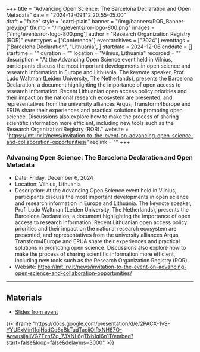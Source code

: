 +++
title = "Advancing Open Science: The Barcelona Declaration and Open Metadata" 
date = "2024-12-09T12:20:55-05:00"  
draft = "false" 
style = "card-plain" 
banner = "/img/banners/ROR_Banner-grey.jpg" 
thumb = "/img/events/ror-logo-800.png" 
images = ['/img/events/ror-logo-800.png']
author = "Research Organization Registry (ROR)" 
eventtypes = ["Conference"]
eventarchives = ["2024"]
eventtags = ["Barcelona Declaration", "Lithuania", ]
startdate = 2024-12-06
enddate = []
starttime = ""
duration = ""
location = "Vilnius, Lithuania"
recorded = ""
description = "At the Advancing Open Science event held in Vilnius, participants discuss the most important developments in open science and research information in Europe and Lithuania. The keynote speaker, Prof. Ludo Waltman (Leiden University, The Netherlands), presents the Barcelona Declaration, a document highlighting the importance of open access to research information. Recent Lithuanian open access policy priorities and their impact on the national research ecosystem are presented, and representatives from the university alliances Arqus, Transform4Europe and ERUA share their experiences and practical solutions in promoting open science. Discussions also explore how to make the process of sharing scientific information more efficient, including new tools such as the Research Organization Registry (ROR)."
website = "https://lmt.lrv.lt/news/invitation-to-the-event-on-advancing-open-science-and-collaboration-opportunities/"
reglink = ""
+++


### Advancing Open Science: The Barcelona Declaration and Open Metadata
- Date: Friday, December 6, 2024
- Location: Vilnius, Lithuania
- Description: At the Advancing Open Science event held in Vilnius, participants discuss the most important developments in open science and research information in Europe and Lithuania. The keynote speaker, Prof. Ludo Waltman (Leiden University, The Netherlands), presents the Barcelona Declaration, a document highlighting the importance of open access to research information. Recent Lithuanian open access policy priorities and their impact on the national research ecosystem are presented, and representatives from the university alliances Arqus, Transform4Europe and ERUA share their experiences and practical solutions in promoting open science. Discussions also explore how to make the process of sharing scientific information more efficient, including new tools such as the Research Organization Registry (ROR).
- Website: https://lmt.lrv.lt/news/invitation-to-the-event-on-advancing-open-science-and-collaboration-opportunities/

---


## Materials 

- [Slides from event](https://docs.google.com/presentation/d/e/2PACX-1vS-YYUExMin11ojHsdCd6xBkTudTaoijOlRxNH67O-AowusijaliVGZFznfZq_73XNL6gTNb1ql6n1T/pub?start=false&loop=false&delayms=3000#slide=id.g1cb2fb882f9_0_87)

{{< iframe "https://docs.google.com/presentation/d/e/2PACX-1vS-YYUExMin11ojHsdCd6xBkTudTaoijOlRxNH67O-AowusijaliVGZFznfZq_73XNL6gTNb1ql6n1T/embed?start=false&loop=false&delayms=3000" >}}


